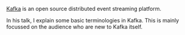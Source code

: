 [Kafka](https://kafka.apache.org/) is an open source distributed event streaming platform.

In his talk, I explain some basic terminologies in Kafka. This is mainly focussed on the audience who are new to Kafka itself. 
